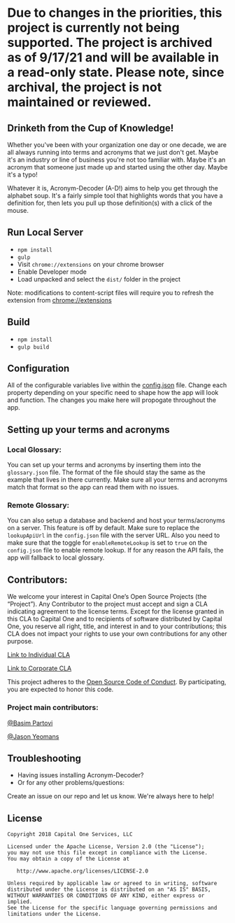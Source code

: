 # Due to changes in the priorities, this project is currently not being supported. The project is archived as of 9/17/21 and will be available in a read-only state. Please note, since archival, the project is not maintained or reviewed. #

## Drinketh from the Cup of Knowledge!
Whether you've been with your organization one day or one decade, we are all always running into terms and acronyms that we just don't get. Maybe it's an industry or line of business you're not too familiar with. Maybe it's an acronym that someone just made up and started using the other day. Maybe it's a typo!

Whatever it is, Acronym-Decoder (A-D!) aims to help you get through the alphabet soup. It's a fairly simple tool that highlights words that you have a definition for, then lets you pull up those definition(s) with a click of the mouse.


## Run Local Server

* `npm install`
* `gulp`
* Visit `chrome://extensions` on your chrome browser
* Enable Developer mode
* Load unpacked and select the `dist/` folder in the project

Note: modifications to content-script files will require you to refresh the extension from [chrome://extensions](chrome://extensions)

## Build

* `npm install`
* `gulp build`

## Configuration

All of the configurable variables live within the [config.json](https://github.com/capitalone/acronym-decoder/blob/master/src/config.json) file. Change each property depending on your specific need to shape how the app will look and function. The changes you make here will propogate throughout the app.

## Setting up your terms and acronyms

### Local Glossary: 
You can set up your terms and acronyms by inserting them into the `glossary.json` file.
The format of the file should stay the same as the example that lives in there currently. Make sure all your terms and acronyms match that format so the app can read them with no issues. 

### Remote Glossary:
You can also setup a database and backend and host your terms/acronyms on a server. This feature is off by default. 
Make sure to replace the `lookupApiUrl` in the `config.json` file with the server URL.
Also you need to make sure that the toggle for `enableRemoteLookup` is set to `true` on the `config.json` file to enable remote lookup. If for any reason the API fails, the app will fallback to local glossary.

## Contributors:
We welcome your interest in Capital One’s Open Source Projects (the “Project”). Any Contributor to the project must accept and sign a CLA indicating agreement to the license terms. Except for the license granted in this CLA to Capital One and to recipients of software distributed by Capital One, you reserve all right, title, and interest in and to your contributions; this CLA does not impact your rights to use your own contributions for any other purpose.

[Link to Individual CLA](https://docs.google.com/forms/d/e/1FAIpQLSfwtl1s6KmpLhCY6CjiY8nFZshDwf_wrmNYx1ahpsNFXXmHKw/viewform)

[Link to Corporate CLA](https://docs.google.com/forms/d/e/1FAIpQLSeAbobIPLCVZD_ccgtMWBDAcN68oqbAJBQyDTSAQ1AkYuCp_g/viewform)

This project adheres to the [Open Source Code of Conduct](https://developer.capitalone.com/single/code-of-conduct/). By participating, you are expected to honor this code.

### Project main contributors:
[@Basim Partovi](https://github.com/baspartovi)

[@Jason Yeomans](https://github.com/YeomansIII)

## Troubleshooting
* Having issues installing Acronym-Decoder?
* Or for any other problems/questions:

Create an issue on our repo and let us know. We're always here to help!

## License

    Copyright 2018 Capital One Services, LLC

    Licensed under the Apache License, Version 2.0 (the "License");
    you may not use this file except in compliance with the License.
    You may obtain a copy of the License at

       http://www.apache.org/licenses/LICENSE-2.0

    Unless required by applicable law or agreed to in writing, software
    distributed under the License is distributed on an "AS IS" BASIS,
    WITHOUT WARRANTIES OR CONDITIONS OF ANY KIND, either express or implied.
    See the License for the specific language governing permissions and
    limitations under the License.
